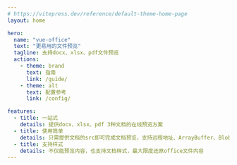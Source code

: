 ```yaml
---
# https://vitepress.dev/reference/default-theme-home-page
layout: home

hero:
  name: "vue-office"
  text: "更易用的文件预览"
  tagline: 支持docx、xlsx、pdf文件预览
  actions:
    - theme: brand
      text: 指南
      link: /guide/
    - theme: alt
      text: 配置参考
      link: /config/

features:
  - title: 一站式
    details: 提供docx、xlsx、pdf 3种文档的在线预览方案
  - title: 使用简单
    details: 只需提供文档的src即可完成文档预览，支持远程地址、ArrayBuffer、Blob多种格式
  - title: 支持样式
    details: 不仅能预览内容，也支持文档样式，最大限度还原office文件内容
---
```


